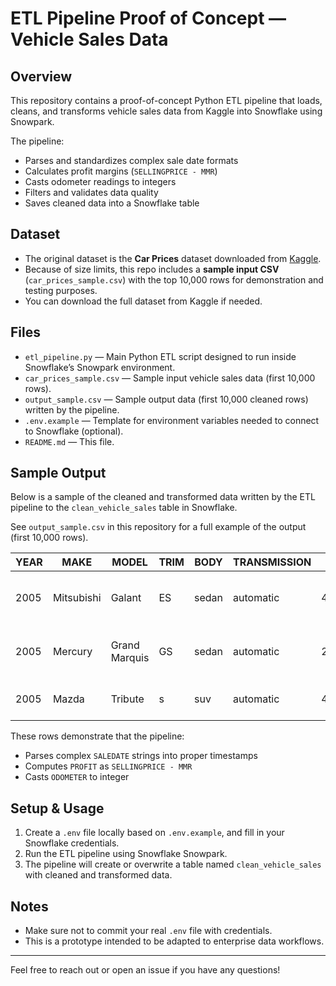 # ETL Pipeline Proof of Concept — Vehicle Sales Data

## Overview
This repository contains a proof-of-concept Python ETL pipeline that loads, cleans, and transforms vehicle sales data from Kaggle into Snowflake using Snowpark.

The pipeline:
- Parses and standardizes complex sale date formats
- Calculates profit margins (`SELLINGPRICE - MMR`)
- Casts odometer readings to integers
- Filters and validates data quality
- Saves cleaned data into a Snowflake table

## Dataset
- The original dataset is the **Car Prices** dataset downloaded from [Kaggle](https://www.kaggle.com/datasets).
- Because of size limits, this repo includes a **sample input CSV** (`car_prices_sample.csv`) with the top 10,000 rows for demonstration and testing purposes.
- You can download the full dataset from Kaggle if needed.

## Files
- `etl_pipeline.py` — Main Python ETL script designed to run inside Snowflake’s Snowpark environment.
- `car_prices_sample.csv` — Sample input vehicle sales data (first 10,000 rows).
- `output_sample.csv` — Sample output data (first 10,000 cleaned rows) written by the pipeline.
- `.env.example` — Template for environment variables needed to connect to Snowflake (optional).
- `README.md` — This file.

## Sample Output

Below is a sample of the cleaned and transformed data written by the ETL pipeline to the `clean_vehicle_sales` table in Snowflake.

See `output_sample.csv` in this repository for a full example of the output (first 10,000 rows).

| YEAR | MAKE        | MODEL          | TRIM | BODY   | TRANSMISSION | VIN                | STATE | CONDITION | COLOR  | INTERIOR | SELLER                                           | MMR  | SELLINGPRICE | SALEDATE                     | SALE_DATE   | PROFIT | ODOMETER |
|------|-------------|----------------|------|--------|--------------|---------------------|-------|-----------|--------|----------|-------------------------------------------------|------|-------------|-------------------------------|-------------|--------|----------|
| 2005 | Mitsubishi  | Galant         | ES   | sedan | automatic    | 4a3ab36f75e066354  | mn    | 29        | silver | black    | onemain rem/us auto fleet group               | 1975 | 3100        | 2015-06-03T03:30:00-07:00   | 30:00.0     | 1125   | 130422   |
| 2005 | Mercury     | Grand Marquis  | GS   | sedan | automatic    | 2mefm74w45x611338  | fl    | 24        | white  | tan      | regional acceptance corporation / greenville | 3950 | 4100        | 2015-06-02T09:00:00-07:00   | 00:00.0     | 150    | 84204    |
| 2005 | Mazda       | Tribute        | s    | suv   | automatic    | 4f2cz06115km48407  | tx    | 29        | red    | black    | fairway ford henderson                       | 3550 | 4600        | 2015-06-03T03:00:00-07:00   | 00:00.0     | 1050   | 91127    |

These rows demonstrate that the pipeline:
- Parses complex `SALEDATE` strings into proper timestamps
- Computes `PROFIT` as `SELLINGPRICE - MMR`
- Casts `ODOMETER` to integer

## Setup & Usage
1. Create a `.env` file locally based on `.env.example`, and fill in your Snowflake credentials.
2. Run the ETL pipeline using Snowflake Snowpark.
3. The pipeline will create or overwrite a table named `clean_vehicle_sales` with cleaned and transformed data.

## Notes
- Make sure not to commit your real `.env` file with credentials.
- This is a prototype intended to be adapted to enterprise data workflows.

---

Feel free to reach out or open an issue if you have any questions!
